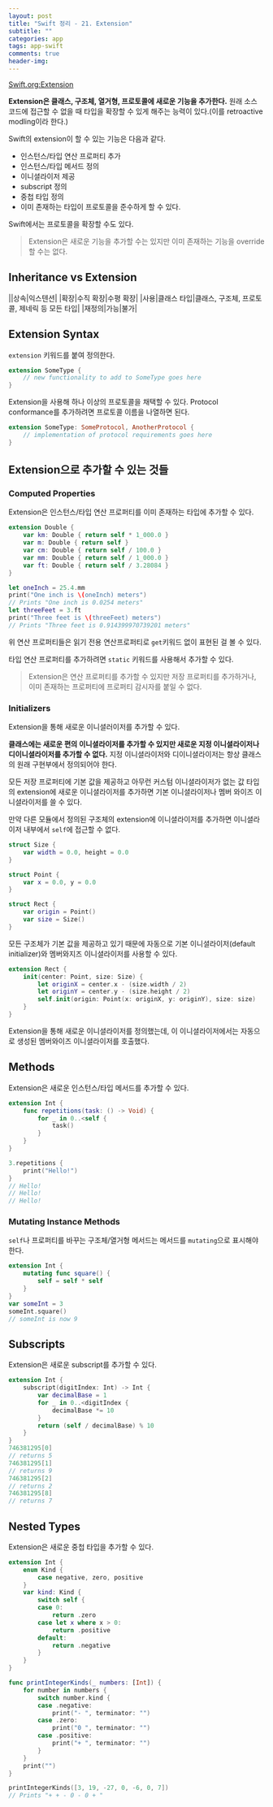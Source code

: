 ```yaml
---  
layout: post  
title: "Swift 정리 - 21. Extension"  
subtitle: ""  
categories: app
tags: app-swift
comments: true  
header-img: 
---  
```


[Swift.org:Extension](https://docs.swift.org/swift-book/LanguageGuide/Extensions.html)


**Extension은 클래스, 구조체, 열거형, 프로토콜에 새로운 기능을 추가한다.** 원래 소스 코드에 접근할 수 없을 때 타입을 확장할 수 있게 해주는 능력이 있다.(이를 retroactive modling이라 한다.)

Swift의 extension이 할 수 있는 기능은 다음과 같다.

* 인스턴스/타입 연산 프로퍼티 추가
* 인스턴스/타입 메서드 정의
* 이니셜라이저 제공
* subscript 정의
* 중첩 타입 정의
* 이미 존재하는 타입이 프로토콜을 준수하게 할 수 있다.

Swift에서는 프로토콜을 확장할 수도 있다.

> Extension은 새로운 기능을 추가할 수는 있지만 이미 존재하는 기능을 override 할 수는 없다.

## Inheritance vs Extension

||상속|익스텐션|
|확장|수직 확장|수평 확장|
|사용|클래스 타입|클래스, 구조체, 프로토콜, 제네릭 등 모든 타입|
|재정의|가능|불가|

## Extension Syntax

`extension` 키워드를 붙여 정의한다.

```swift
extension SomeType {
    // new functionality to add to SomeType goes here
}
```

Extension을 사용해 하나 이상의 프로토콜을 채택할 수 있다. Protocol conformance를 추가하려면 프로토콜 이름을 나열하면 된다.

```swift
extension SomeType: SomeProtocol, AnotherProtocol {
    // implementation of protocol requirements goes here
}
```

## Extension으로 추가할 수 있는 것들

### Computed Properties

Extension은 인스턴스/타입 연산 프로퍼티를 이미 존재하는 타입에 추가할 수 있다.

```swift
extension Double {
    var km: Double { return self * 1_000.0 }
    var m: Double { return self }
    var cm: Double { return self / 100.0 }
    var mm: Double { return self / 1_000.0 }
    var ft: Double { return self / 3.28084 }
}

let oneInch = 25.4.mm
print("One inch is \(oneInch) meters")
// Prints "One inch is 0.0254 meters"
let threeFeet = 3.ft
print("Three feet is \(threeFeet) meters")
// Prints "Three feet is 0.914399970739201 meters"
```

위 연산 프로퍼티들은 읽기 전용 연산프로퍼티로 `get`키워드 없이 표현된 걸 볼 수 있다. 

타입 연산 프로퍼티를 추가하려면 `static` 키워드를 사용해서 추가할 수 있다.

> Extension은 연산 프로퍼티를 추가할 수 있지만 저장 프로퍼티를 추가하거나, 이미 존재하는 프로퍼티에 프로퍼티 감시자를 붙일 수 없다.

### Initializers

Extension을 통해 새로운 이니셜러이저를 추가할 수 있다. 

**클래스에는 새로운 편의 이니셜라이저를 추가할 수 있지만 새로운 지정 이니셜라이저나 디이니셜라이저를 추가할 수 없다.** 지정 이니셜라이저와 디이니셜라이저는 항상 클래스의 원래 구현부에서 정의되어야 한다.

모든 저장 프로퍼티에 기본 값을 제공하고 아무런 커스텀 이니셜라이저가 없는 값 타입의 extension에 새로운 이니셜라이저를 추가하면 기본 이니셜라이저나 멤버 와이즈 이니셜라이저를 쓸 수 있다. 

만약 다른 모듈에서 정의된 구조체의 extension에 이니셜라이저를 추가하면 이니셜라이저 내부에서 `self`에 접근할 수 없다.

```swift
struct Size {
    var width = 0.0, height = 0.0
}

struct Point {
    var x = 0.0, y = 0.0
}

struct Rect {
    var origin = Point()
    var size = Size()
}
```

모든 구조체가 기본 값을 제공하고 있기 때문에 자동으로 기본 이니셜라이저(default initializer)와 멤버와지즈 이니셜라이저를 사용할 수 있다.

```swift
extension Rect {
    init(center: Point, size: Size) {
        let originX = center.x - (size.width / 2)
        let originY = center.y - (size.height / 2)
        self.init(origin: Point(x: originX, y: originY), size: size)
    }
}
```

Extension을 통해 새로운 이니셜라이저를 정의했는데, 이 이니셜라이저에서는 자동으로 생성된 멤버와이즈 이니셜라이저를 호출했다.

## Methods

Extension은 새로운 인스턴스/타입 메서드를 추가할 수 있다.

```swift
extension Int {
    func repetitions(task: () -> Void) {
        for _ in 0..<self {
            task()
        }
    }
}

3.repetitions {
    print("Hello!")
}
// Hello!
// Hello!
// Hello!
```

### Mutating Instance Methods

`self`나 프로퍼티를 바꾸는 구조체/열거형 메서드는 메서드를 `mutating`으로 표시해야 한다.

```swift
extension Int {
    mutating func square() {
        self = self * self
    }
}
var someInt = 3
someInt.square()
// someInt is now 9
```

## Subscripts

Extension은 새로운 subscript를 추가할 수 있다.

```swift
extension Int {
    subscript(digitIndex: Int) -> Int {
        var decimalBase = 1
        for _ in 0..<digitIndex {
            decimalBase *= 10
        }
        return (self / decimalBase) % 10
    }
}
746381295[0]
// returns 5
746381295[1]
// returns 9
746381295[2]
// returns 2
746381295[8]
// returns 7
```

## Nested Types

Extension은 새로운 중첩 타입을 추가할 수 있다.

```swift
extension Int {
    enum Kind {
        case negative, zero, positive
    }
    var kind: Kind {
        switch self {
        case 0:
            return .zero
        case let x where x > 0:
            return .positive
        default:
            return .negative
        }
    }
}

func printIntegerKinds(_ numbers: [Int]) {
    for number in numbers {
        switch number.kind {
        case .negative:
            print("- ", terminator: "")
        case .zero:
            print("0 ", terminator: "")
        case .positive:
            print("+ ", terminator: "")
        }
    }
    print("")
}

printIntegerKinds([3, 19, -27, 0, -6, 0, 7])
// Prints "+ + - 0 - 0 + "
```
